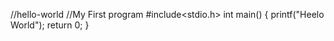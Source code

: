 //hello-world
//My First program
#include<stdio.h>
int main()
{
  printf("Heelo World");
  return 0;
}
